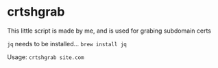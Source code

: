 # crtshgrab
This little script is made by me, and is used for grabing subdomain certs

`jq` needs to be installed... `brew install jq`

Usage: `crtshgrab site.com`
